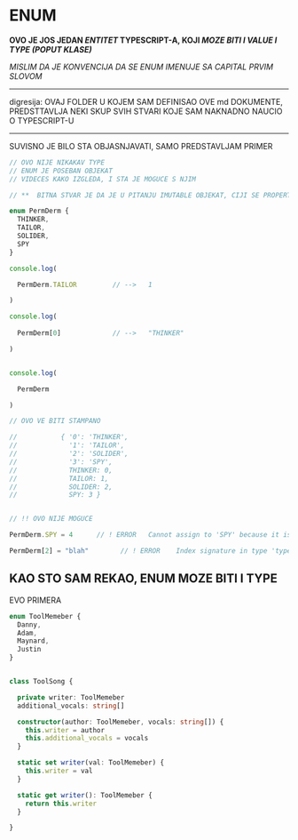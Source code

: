 # ENUM

**OVO JE JOS JEDAN *ENTITET* TYPESCRIPT-A, KOJI *MOZE BITI I VALUE I TYPE (POPUT KLASE)***

*MISLIM DA JE KONVENCIJA DA SE ENUM IMENUJE SA CAPITAL PRVIM SLOVOM*

******

digresija: OVAJ FOLDER U KOJEM SAM DEFINISAO OVE md DOKUMENTE, PREDSTTAVLJA NEKI SKUP SVIH STVARI KOJE SAM NAKNADNO NAUCIO O TYPESCRIPT-U

******

SUVISNO JE BILO STA OBJASNJAVATI, SAMO PREDSTAVLJAM PRIMER

```typescript
// OVO NIJE NIKAKAV TYPE
// ENUM JE POSEBAN OBJEKAT
// VIDECES KAKO IZGLEDA, I STA JE MOGUCE S NJIM

// **  BITNA STVAR JE DA JE U PITANJU IMUTABLE OBJEKAT, CIJI SE PROPERTIJI, SAMO MOGU CITATI

enum PermDerm {
  THINKER,
  TAILOR,
  SOLIDER,
  SPY
}

console.log(

  PermDerm.TAILOR         // -->   1

)

console.log(
  
  PermDerm[0]             // -->   "THINKER"

)


console.log(

  PermDerm

)

// OVO VE BITI STAMPANO

//           { '0': 'THINKER',
//             '1': 'TAILOR',
//             '2': 'SOLIDER',
//             '3': 'SPY',
//             THINKER: 0,
//             TAILOR: 1,
//             SOLIDER: 2,
//             SPY: 3 }


// !! OVO NIJE MOGUCE

PermDerm.SPY = 4      // ! ERROR   Cannot assign to 'SPY' because it is a read-only property

PermDerm[2] = "blah"        // ! ERROR    Index signature in type 'typeof PermDerm' only permits reading
```

## KAO STO SAM REKAO, ENUM MOZE BITI I TYPE

EVO PRIMERA

```typescript
enum ToolMemeber {  
  Danny,
  Adam,
  Maynard,
  Justin
}


class ToolSong {

  private writer: ToolMemeber
  additional_vocals: string[] 

  constructor(author: ToolMemeber, vocals: string[]) {
    this.writer = author
    this.additional_vocals = vocals
  }

  static set writer(val: ToolMemeber) {
    this.writer = val
  }

  static get writer(): ToolMemeber {
    return this.writer
  }

}
```